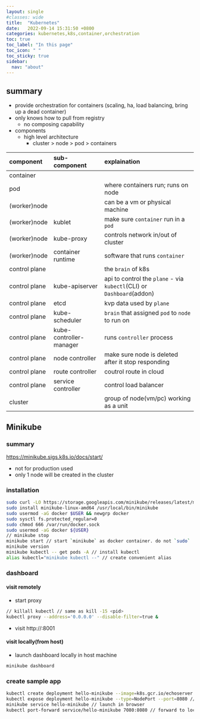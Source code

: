 ```yaml
---
layout: single
#classes: wide
title:  "Kubernetes"
date:   2022-09-14 15:31:50 +0800
categories: kubernetes,k8s,container,orchestration
toc: true
toc_label: "In this page"
toc_icon: " "
toc_sticky: true
sidebar:
  nav: "about"
---
```


## summary

* provide orchestration for containers (scaling, ha, load balancing, bring up a dead container)
* only knows how to pull from registry
  * no composing capability
* components
  * high level architecture
    * cluster > node > pod > containers

| component     | sub-component           | explaination                                                          |
| :------------ | :---------------------- | :-------------------------------------------------------------------- |
| container     |                         |                                                                       |
| pod           |                         | where containers run; runs on node                                    |
| (worker)node  |                         | can be a vm or physical machine                                       |
| (worker)node  | kublet                  | make sure `container` run in a `pod`                                  |
| (worker)node  | kube-proxy              | controls network in/out of cluster                                    |
| (worker)node  | container runtime       | software that runs `container`                                        |
| control plane |                         | the `brain` of k8s                                                    |
| control plane | kube-apiserver          | api to control the `plane` - via `kubectl`(CLI) or `Dashboard`(addon) |
| control plane | etcd                    | kvp data used by `plane`                                              |
| control plane | kube-scheduler          | `brain` that assigned `pod` to `node` to run on                       |
| control plane | kube-controller-manager | runs `controller` process                                             |
| control plane | node controller         | make sure node is deleted after it stop responding                    |
| control plane | route controller        | coutrol route in cloud                                                |
| control plane | service controller      | control load balancer                                                 |
| cluster       |                         | group of node(vm/pc) working as a unit                                |

## Minikube

### summary

<https://minikube.sigs.k8s.io/docs/start/>

* not for production used
* only 1 node will be created in the cluster

### installation

```sh
sudo curl -LO https://storage.googleapis.com/minikube/releases/latest/minikube-linux-amd64
sudo install minikube-linux-amd64 /usr/local/bin/minikube
sudo usermod -aG docker $USER && newgrp docker
sudo sysctl fs.protected_regular=0
sudo chmod 666 /var/run/docker.sock
sudo usermod -aG docker ${USER}
// minikube stop
minikube start // start `minikube` as docker container. do not `sudo`
minikube version
minikube kubectl -- get pods -A // install kubectl
alias kubectl="minikube kubectl --" // create convenient alias
```

### dashboard

#### visit remotely

* start proxy

```sh
// killall kubectl // same as kill -15 <pid>
kubectl proxy --address='0.0.0.0' --disable-filter=true &
```

* visit http://<host ip>:8001

#### visit locally(from host)

* launch dashboard locally in host machine

```sh
minikube dashboard
```

### create sample app

```sh
kubectl create deployment hello-minikube --image=k8s.gcr.io/echoserver:1.4 // create deployment from image
kubectl expose deployment hello-minikube --type=NodePort --port=8080 // expose app to port 8080
minikube service hello-minikube // launch in browser
kubectl port-forward service/hello-minikube 7080:8080 // forward to localhost:7080. closing terminal will cancel the port forwarding
```

